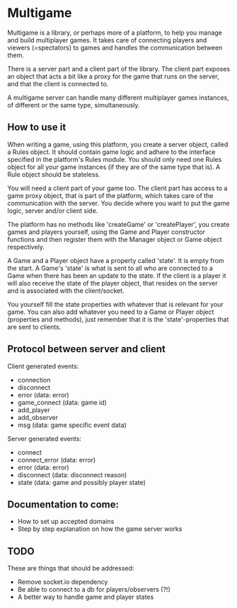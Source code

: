 Multigame
=========

Multigame is a library, or perhaps more of a platform, to help you manage and build multiplayer games. It takes care of connecting players and viewers (=spectators) to games and handles the communication between them.

There is a server part and a client part of the library. The client part exposes an object that acts a bit like a proxy for the game that runs on the server, and that the client is connected to.

A multigame server can handle many different multiplayer games instances, of different or the same type, simultaneously.  

How to use it
-------------

When writing a game, using this platform, you create a server object, called a Rules object. It should contain game logic and adhere to the interface specified in the platform's Rules module. You should only need one Rules object for all your game instances (if they are of the same type that is). A Rule object should be stateless.

You will need a client part of your game too. The client part has access to a game proxy object, that is part of the platform, which takes care of the communication with the server. You decide where you want to put the game logic, server and/or client side.

The platform has no methods like 'createGame' or 'createPlayer', you create games and players yourself, using the Game and Player constructor functions and then register them with the Manager object or Game object respectively.

A Game and a Player object have a property called 'state'. It is empty from the start. A Game's 'state' is what is sent to all who are connected to a Game when there has been an update to the state. If the client is a player it will also receive the state of the player object, that resides on the server and is associated with the client/socket.

You yourself fill the state properties with whatever that is relevant for your game. You can also add whatever you need to a Game or Player object (properties and methods), just remember that it is the 'state'-properties that are sent to clients.

Protocol between server and client
----------------------------------
Client generated events:

* connection          
* disconnect          
* error (data: error)           
* game_connect (data: game id)
* add_player
* add_observer
* msg (data: game specific event data)

Server generated events:

* connect
* connect_error (data: error)
* error (data: error)
* disconnect (data: disconnect reason)
* state (data: game and possibly player state)


Documentation to come:
----------------------

* How to set up accepted domains
* Step by step explanation on how the game server works


TODO
----
These are things that should be addressed:

* Remove socket.io dependency
* Be able to connect to a db for players/observers (?!)
* A better way to handle game and player states